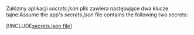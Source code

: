 <span data-ttu-id="eb60f-101">Załóżmy aplikacji *secrets.json* plik zawiera następujące dwa klucze tajne:</span><span class="sxs-lookup"><span data-stu-id="eb60f-101">Assume the app's *secrets.json* file contains the following two secrets:</span></span>

[!INCLUDE[secrets.json file](secrets-json-file.md)]